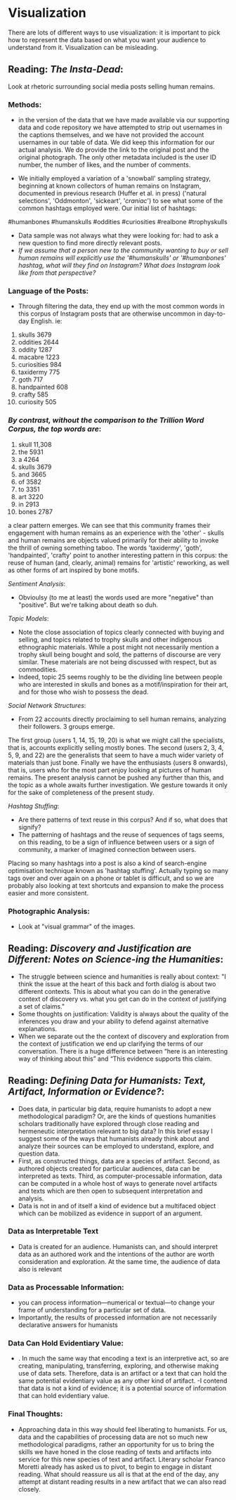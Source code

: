 # Visualization

There are lots of different ways to use visualization: it is important to pick how to represent the data based on what you want your audience to understand from it. Visualization can be misleading.

## Reading: *The Insta-Dead*:

Look at rhetoric surrounding social media posts selling human remains. 

### Methods:

- in the version of the data that we have made available via our supporting data and code repository we have attempted to strip out usernames in the captions themselves, and we have not provided the account usernames in our table of data. We did keep this information for our actual analysis. We do provide the link to the original post and the original photograph. The only other metadata included is the user ID number, the number of likes, and the number of comments.

- We initially employed a variation of a 'snowball' sampling strategy, beginning at known collectors of human remains on Instagram, documented in previous research (Huffer et al. in press) ('natural selections', 'Oddmonton', 'sickeart', '_craniac_') to see what some of the common hashtags employed were. Our initial list of hashtags:

#humanbones
#humanskulls
#oddities
#curiosities
#realbone
#trophyskulls

- Data sample was not always what they were looking for: had to ask a new question to find more directly relevant posts.
- *If we assume that a person new to the community wanting to buy or sell human remains will explicitly use the '#humanskulls' or '#humanbones' hashtag, what will they find on Instagram? What does Instagram look like from that perspective?* 

### Language of the Posts:

- Through filtering the data, they end up with the most common words in this corpus of Instagram posts that are otherwise uncommon in day-to-day English.
ie:

1. skulls 3679
2. oddities 2644
3. oddity 1287
4. macabre 1223
5. curiosities 984
6. taxidermy 775
7. goth 717
8. handpainted 608
9. crafty 585
10. curiosity 505

### *By contrast, without the comparison to the Trillion Word Corpus, the top words are*:

1. skull 11,308
2. the 5931
3. a 4264
4. skulls 3679
5. and 3665
6. of 3582
7. to 3351
8. art 3220
9. in 2913
10. bones 2787

a clear pattern emerges. We can see that this community frames their engagement with human remains as an experience with the 'other' - skulls and human remains are objects valued primarily for their ability to invoke the thrill of owning something taboo. The words 'taxidermy', 'goth', 'handpainted', 'crafty' point to another interesting pattern in this corpus: the reuse of human (and, clearly, animal) remains for 'artistic' reworking, as well as other forms of art inspired by bone motifs.

*Sentiment Analysis*:

- Obvioulsy (to me at least) the words used are more "negative" than "positive". But we're talking about death so duh. 

*Topic Models*: 

- Note the close association of topics clearly connected with buying and selling, and topics related to trophy skulls and other indigenous ethnographic materials. While a post might not necessarily mention a trophy skull being bought and sold, the patterns of discourse are very similar. These materials are not being discussed with respect, but as commodities.
- Indeed, topic 25 seems roughly to be the dividing line between people who are interested in skulls and bones as a motif/inspiration for their art, and for those who wish to possess the dead.

*Social Network Structures*:

- From 22 accounts directly proclaiming to sell human remains, analyzing their followers. 3 groups emerge.

The first group (users 1, 14, 15, 19, 20) is what we might call the specialists, that is, accounts explicitly selling mostly bones. The second (users 2, 3, 4, 5, 9, and 22) are the generalists that seem to have a much wider variety of materials than just bone. Finally we have the enthusiasts (users 8 onwards), that is, users who for the most part enjoy looking at pictures of human remains. The present analysis cannot be pushed any further than this, and the topic as a whole awaits further investigation. We gesture towards it only for the sake of completeness of the present study. 

*Hashtag Stuffing*: 

- Are there patterns of text reuse in this corpus? And if so, what does that signify?
- The patterning of hashtags and the reuse of sequences of tags seems, on this reading, to be a sign of influence between users or a sign of community, a marker of imagined connection between users.

Placing so many hashtags into a post is also a kind of search-engine optimisation technique known as 'hashtag stuffing'. Actually typing so many tags over and over again on a phone or tablet is difficult, and so we are probably also looking at text shortcuts and expansion to make the process easier and more consistent. 

### Photographic Analysis:

- Look at "visual grammar" of the images.

## Reading: *Discovery and Justification are Different: Notes on Science-ing the Humanities*:

- The struggle between science and humanities is really about context: "I think the issue at the heart of this back and forth dialog is about two different contexts. This is about what you can do in the generative context of discovery vs. what you get can do in the context of justifying  a set of claims."
- Some thoughts on justification: Validity is always about the quality of the inferences you draw and your ability to defend against alternative explanations.
- When we separate out the the context of discovery and exploration from the context of justification we end up clarifying the terms of our conversation. There is a huge difference between “here is an interesting way of thinking about this” and “This evidence supports this claim.

## Reading: *Defining Data for Humanists: Text, Artifact, Information or Evidence?*: 

-  Does data, in particular big data, require humanists to adopt a new methodological paradigm? Or, are the kinds of questions humanities scholars traditionally have explored through close reading and hermeneutic interpretation relevant to big data? In this brief essay I suggest some of the ways that humanists already think about and analyze their sources can be employed to understand, explore, and question data.
-  First, as constructed things, data are a species of artifact. Second, as authored objects created for particular audiences, data can be interpreted as texts. Third, as computer-processable information, data can be computed in a whole host of ways to generate novel artifacts and texts which are then open to subsequent interpretation and analysis.
- Data is not in and of itself a kind of evidence but a multifaced object which can be mobilized as evidence in support of an argument.

### Data as Interpretable Text
- Data is created for an audience. Humanists can, and should interpret data as an authored work and the intentions of the author are worth consideration and exploration. At the same time, the audience of data also is relevant

### Data as Processable Information:
- you can process information—numerical or textual—to change your frame of understanding for a particular set of data.
- Importantly, the results of processed information are not necessarily declarative answers for humanists

### Data Can Hold Evidentiary Value:
- . In much the same way that encoding a text is an interpretive act, so are creating, manipulating, transferring, exploring, and otherwise making use of data sets.  Therefore, data is an artifact or a text that can hold the same potential evidentiary value as any other kind of artifact. 
-I contend that data is not a kind of evidence; it is a potential source of information that can hold evidentiary value.

### Final Thoughts:
- Approaching data in this way should feel liberating to humanists.  For us, data and the capabilities of processing data are not so much new methodological paradigms, rather an opportunity for us to bring the skills we have honed in the close reading of texts and artifacts into service for this new species of text and artifact. Literary scholar Franco Moretti already has asked us to pivot, to begin to engage in distant reading. What should reassure us all is that at the end of the day, any attempt at distant reading results in a new artifact that we can also read closely.

